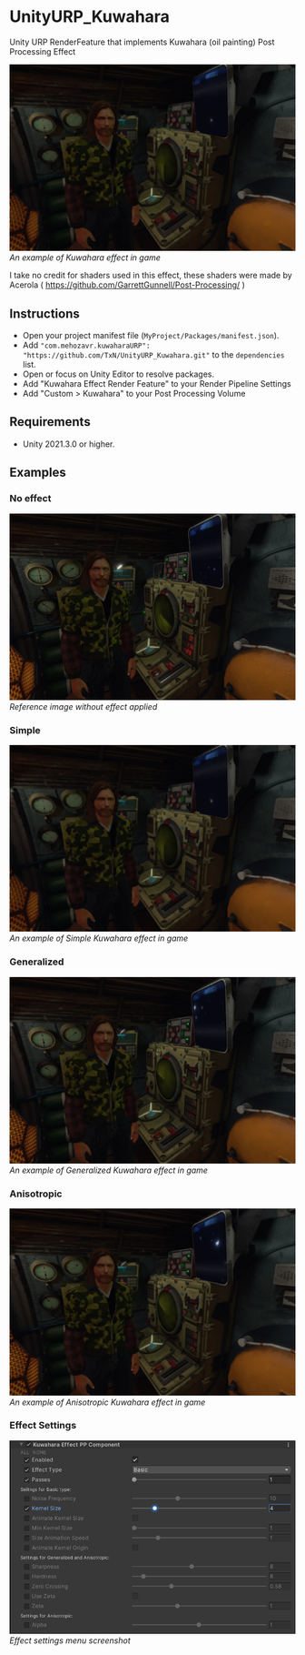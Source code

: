 # UnityURP_Kuwahara
Unity URP RenderFeature that implements Kuwahara (oil painting) Post Processing Effect


![alt text](https://github.com/TxN/UnityURP_Kuwahara/blob/main/Samples~/simple.jpg?raw=true)
*An example of Kuwahara effect in game*

I take no credit for shaders used in this effect, these shaders were made by Acerola ( https://github.com/GarrettGunnell/Post-Processing/ )

## Instructions
- Open your project manifest file (`MyProject/Packages/manifest.json`).
- Add `"com.mehozavr.kuwaharaURP": "https://github.com/TxN/UnityURP_Kuwahara.git"` to the `dependencies` list.
- Open or focus on Unity Editor to resolve packages.
- Add "Kuwahara Effect Render Feature" to your Render Pipeline Settings
- Add "Custom > Kuwahara" to your Post Processing Volume

## Requirements
- Unity 2021.3.0 or higher.

## Examples
### No effect
![alt text](https://github.com/TxN/UnityURP_Kuwahara/blob/main/Samples~/no_effect.jpg?raw=true)
*Reference image without effect applied*

### Simple
![alt text](https://github.com/TxN/UnityURP_Kuwahara/blob/main/Samples~/simple.jpg?raw=true)
*An example of Simple Kuwahara effect in game*

### Generalized
![alt text](https://github.com/TxN/UnityURP_Kuwahara/blob/main/Samples~/generalized.jpg?raw=true)
*An example of Generalized Kuwahara effect in game*

### Anisotropic
![alt text](https://github.com/TxN/UnityURP_Kuwahara/blob/main/Samples~/anisotropic.jpg?raw=true)
*An example of Anisotropic Kuwahara effect in game*

### Effect Settings
![alt text](https://github.com/TxN/UnityURP_Kuwahara/blob/main/Samples~/kwh_settings.PNG?raw=true)
*Effect settings menu screenshot*
